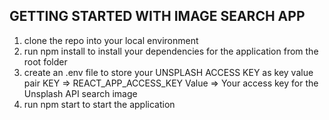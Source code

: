 ## GETTING STARTED WITH IMAGE SEARCH APP

1. clone the repo into your local environment
2. run npm install to install your dependencies for the application from the root folder
3. create an .env file to store your UNSPLASH ACCESS KEY as key value pair
   KEY => REACT_APP_ACCESS_KEY
   Value => Your access key for the Unsplash API search image
4. run npm start to start the application
